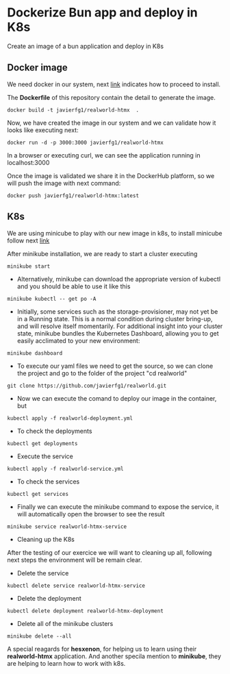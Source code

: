 # Dockerize Bun app and deploy in K8s
Create an image of a bun application and deploy in K8s

## Docker image
We need docker in our system, next [link](https://docs.docker.com/get-docker/) indicates how to proceed to install.

The **Dockerfile** of this repository contain the detail to generate the image.

```
docker build -t javierfg1/realworld-htmx  .
```

Now, we have created the image in our system and we can validate how it looks like executing next:

```
docker run -d -p 3000:3000 javierfg1/realworld-htmx
```
In a browser or executing curl, we can see the application running in localhost:3000

Once the image is validated we share it in the DockerHub platform, so we will push the image with next command:

```
docker push javierfg1/realworld-htmx:latest
```

## K8s 
We are using minicube to play with our new image in k8s, to install minicube follow next [link](https://minikube.sigs.k8s.io/docs/start/)

After minikube installation, we are ready to start a cluster executing 

```
minikube start
```

- Alternatively, minikube can download the appropriate version of kubectl and you should be able to use it like this 

```
minikube kubectl -- get po -A
```

- Initially, some services such as the storage-provisioner, may not yet be in a Running state. This is a normal condition during cluster bring-up, and will resolve itself momentarily. For additional insight into your cluster state, minikube bundles the Kubernetes Dashboard, allowing you to get easily acclimated to your new environment:

```
minikube dashboard
```

- To execute our yaml files we need to get the source, so we can clone the project and go to the folder of the project "cd realworld"

```
git clone https://github.com/javierfg1/realworld.git
```

- Now we can execute the comand to deploy our image in the container, but 

```
kubectl apply -f realworld-deployment.yml
```

- To check the deployments

```
kubectl get deployments
```

- Execute the service

```
kubectl apply -f realworld-service.yml
```

- To check the services

```
kubectl get services
```

- Finally we can execute the minikube command to expose the service, it will automatically open the browser to see the result

```
minikube service realworld-htmx-service
```

- Cleaning up the K8s

After the testing of our exercice we will want to cleaning up all, following next steps the environment will be remain clear.

- Delete the service

```
kubectl delete service realworld-htmx-service
```

- Delete the deployment

```
kubectl delete deployment realworld-htmx-deployment
```

- Delete all of the minikube clusters

```
minikube delete --all
```

A special reagards for **hesxenon**, for helping us to learn using their **realworld-htmx** application.
And another specila mention to **minikube**, they are helping to learn how to work with k8s.
